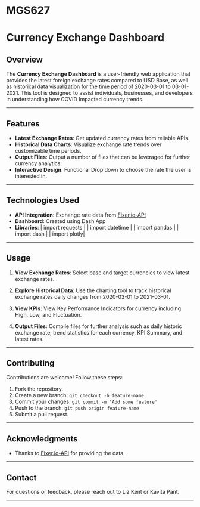 # MGS627
# Currency Exchange Dashboard

## Overview

The **Currency Exchange Dashboard** is a user-friendly web application that provides the latest foreign exchange rates compared to USD Base, as well as historical data visualization for the time period of 2020-03-01 to 03-01-2021. This tool is designed to assist individuals, businesses, and developers in understanding how COVID Impacted currency trends.

---

## Features

- **Latest Exchange Rates**: Get updated currency rates from reliable APIs.
- **Historical Data Charts**: Visualize exchange rate trends over customizable time periods.
- **Output Files**: Output a number of files that can be leveraged for further currency analytics.
- **Interactive Design**: Functional Drop down to choose the rate the user is interested in.

---

## Technologies Used

- **API Integration**: Exchange rate data from [Fixer.io-API](http://data.fixer.io/api/)
- **Dashboard**: Created using Dash App
- **Libraries**:
  | import requests |
  | import datetime |
  | import pandas |
  | import dash |
  | import plotly|

---

## Usage

1. **View Exchange Rates**:
   Select base and target currencies to view latest exchange rates.

2. **Explore Historical Data**:
   Use the charting tool to track historical exchange rates daily changes from 2020-03-01 to 2021-03-01.

3. **View KPIs**:
   View Key Performance Indicators for currency including High, Low, and Fluctuation.

4. **Output Files**:
   Compile files for further analysis such as daily historic exchange rate, trend statistics for each currency, KPI Summary, and latest rates.

---

## Contributing

Contributions are welcome! Follow these steps:

1. Fork the repository.
2. Create a new branch: `git checkout -b feature-name`
3. Commit your changes: `git commit -m 'Add some feature'`
4. Push to the branch: `git push origin feature-name`
5. Submit a pull request.

---

## Acknowledgments

- Thanks to [Fixer.io-API](http://data.fixer.io/api/) for providing the data.

---

## Contact

For questions or feedback, please reach out to Liz Kent or Kavita Pant.

---
